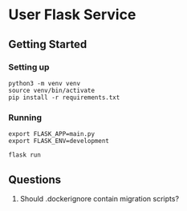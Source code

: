 # User Flask Service

## Getting Started

### Setting up

```shell
python3 -m venv venv
source venv/bin/activate
pip install -r requirements.txt
```

### Running

```shell
export FLASK_APP=main.py
export FLASK_ENV=development

flask run
```

## Questions

1. Should .dockerignore contain migration scripts?